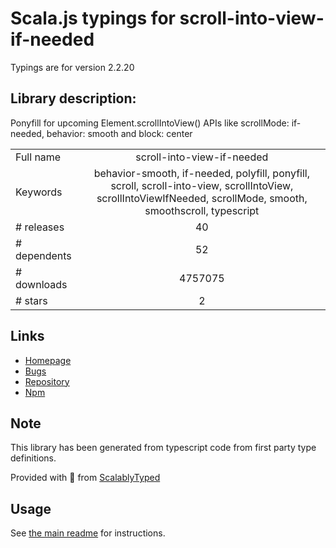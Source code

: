 
# Scala.js typings for scroll-into-view-if-needed

Typings are for version 2.2.20

## Library description:
Ponyfill for upcoming Element.scrollIntoView() APIs like scrollMode: if-needed, behavior: smooth and block: center

|                    |                 |
| ------------------ | :-------------: |
| Full name          | scroll-into-view-if-needed |
| Keywords           | behavior-smooth, if-needed, polyfill, ponyfill, scroll, scroll-into-view, scrollIntoView, scrollIntoViewIfNeeded, scrollMode, smooth, smoothscroll, typescript |
| # releases         | 40 |
| # dependents       | 52 |
| # downloads        | 4757075 |
| # stars            | 2 |

## Links
- [Homepage](https://scroll-into-view-if-needed.netlify.com)
- [Bugs](https://github.com/stipsan/scroll-into-view-if-needed/issues)
- [Repository](https://github.com/stipsan/scroll-into-view-if-needed)
- [Npm](https://www.npmjs.com/package/scroll-into-view-if-needed)
    


## Note
This library has been generated from typescript code from first party type definitions.

Provided with :purple_heart: from [ScalablyTyped](https://github.com/oyvindberg/ScalablyTyped)

## Usage
See [the main readme](../../readme.md) for instructions.


